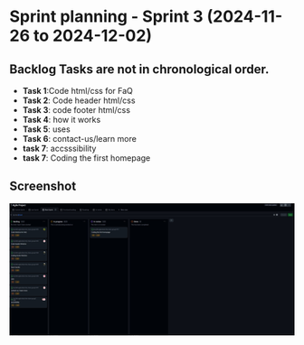 # Sprint planning - Sprint 3 (2024-11-26 to 2024-12-02)

## Backlog Tasks are not in chronological order. 
- **Task 1**:Code html/css for FaQ
- **Task 2**: Code header html/css
- **Task 3**: code footer html/css
- **Task 4**: how it works
- **Task 5**: uses 
- **Task 6**: contact-us/learn more
- **task 7**: accsssibility 
- **task 7**: Coding the first homepage 

 ## Screenshot
![Backlog](../images/Sprint-4-Project-Board.JPG)
